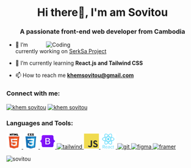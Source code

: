 <h1 align="center">Hi there👋, I'm am Sovitou</h1>
<h3 align="center">A passionate front-end web developer from Cambodia</h3>
<img align="right" alt="Coding" width="400" 
     src="https://media.giphy.com/media/qgQUggAC3Pfv687qPC/giphy.gif" 
>

- 🔭 I’m currently working on [SerkSa Project](https://serksa.tech/)

- 🌱 I’m currently learning **React.js and Tailwind CSS**

- 📫 How to reach me **khemsovitou@gmail.com**

<h3 align="left">Connect with me:</h3>
<p align="left">
<a href="https://linkedin.com/in/khem sovitou" target="blank"><img align="center" src="https://raw.githubusercontent.com/rahuldkjain/github-profile-readme-generator/master/src/images/icons/Social/linked-in-alt.svg" alt="khem sovitou" height="30" width="40" /></a>
<a href="https://fb.com/khem sovitou" target="blank"><img align="center" src="https://raw.githubusercontent.com/rahuldkjain/github-profile-readme-generator/master/src/images/icons/Social/facebook.svg" alt="khem sovitou" height="30" width="40" /></a>
</p>

<h3 align="left">Languages and Tools:</h3>
<p align="left">
<a href="https://www.w3.org/html/" target="_blank" rel="noreferrer">
  <img src="https://raw.githubusercontent.com/devicons/devicon/master/icons/html5/html5-original-wordmark.svg" alt="html5" width="40" height="40"/>
</a>
<a href="https://www.w3schools.com/css/" target="_blank" rel="noreferrer">
  <img src="https://raw.githubusercontent.com/devicons/devicon/master/icons/css3/css3-original-wordmark.svg" alt="css3" width="40" height="40"/>
</a>

<a href="https://getbootstrap.com" target="_blank" rel="noreferrer">
  <img src="https://raw.githubusercontent.com/devicons/devicon/master/icons/bootstrap/bootstrap-original.svg" alt="bootstrap" width="40" height="40"/>
</a>

<a href="https://tailwindcss.com/" target="_blank" rel="noreferrer">
  <img src="https://www.vectorlogo.zone/logos/tailwindcss/tailwindcss-icon.svg" alt="tailwind" width="40" height="40"/>
</a>
<a href="https://developer.mozilla.org/en-US/docs/Web/JavaScript" target="_blank" rel="noreferrer">
  <img src="https://raw.githubusercontent.com/devicons/devicon/master/icons/javascript/javascript-original.svg" alt="javascript" width="40" height="40"/>
</a>

<a href="https://reactjs.org/" target="_blank" rel="noreferrer">
  <img src="https://raw.githubusercontent.com/devicons/devicon/master/icons/react/react-original-wordmark.svg" alt="react" width="40" height="40"/>
</a>
<a href="https://git-scm.com/" target="_blank" rel="noreferrer">
  <img src="https://www.vectorlogo.zone/logos/git-scm/git-scm-icon.svg" alt="git" width="40" height="40"/>
</a>
<a href="https://www.figma.com/" target="_blank" rel="noreferrer">
  <img src="https://www.vectorlogo.zone/logos/figma/figma-icon.svg" alt="figma" width="40" height="40"/>
</a>

<a href="https://www.framer.com/" target="_blank" rel="noreferrer">
  <img src="https://www.vectorlogo.zone/logos/framer/framer-icon.svg" alt="framer" width="40" height="40"/>
</a>



 </p>



<p><img align="center" src="https://github-readme-streak-stats.herokuapp.com/?user=sovitou&" alt="sovitou" /></p>
